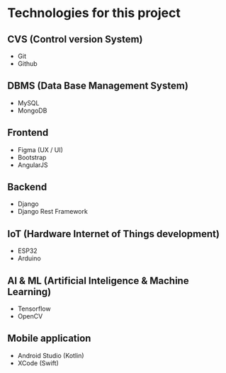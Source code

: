 # Technologies for this project
## CVS (Control version System)
- Git
- Github

## DBMS (Data Base Management System)
- MySQL
- MongoDB

## Frontend
- Figma (UX / UI)
- Bootstrap
- AngularJS

## Backend
- Django
- Django Rest Framework

## IoT (Hardware Internet of Things development)
- ESP32
- Arduino

## AI & ML (Artificial Inteligence & Machine Learning)
- Tensorflow
- OpenCV

## Mobile application
- Android Studio (Kotlin)
- XCode (Swift)
